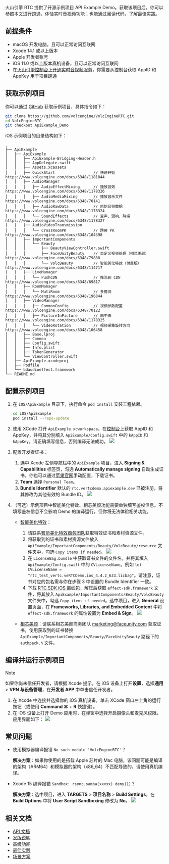 火山引擎 RTC 提供了开源示例项目 API Example Demo。获取该项目后，你可以参照本文进行跑通，体验实时音视频功能；也能通过阅读代码，了解最佳实践。

## 前提条件

- macOS 开发电脑，且可以正常访问互联网
- Xcode 14.1 或以上版本
- Apple 开发者账号
- iOS 11.0 或以上版本真机设备，且可以正常访问互联网
- 在[火山引擎控制台](https://console.volcengine.com/auth/login/)上[开通实时音视频服务](https://www.volcengine.com/docs/6348/69865)，你需要从控制台获取 AppID 和 AppKey 用于项目跑通

## 获取示例项目

你可以通过 [GitHub](https://github.com/volcengine/VolcEngineRTC) 获取示例项目，具体指令如下：

```bash
git clone https://github.com/volcengine/VolcEngineRTC.git
cd VolcEngineRTC
git checkout ApiExample_Demo
```

iOS 示例项目的目录结构如下：

```
.
├── ApiExample
│   ├── ApiExample
│   │   ├── ApiExample-Bridging-Header.h
│   │   ├── AppDelegate.swift
│   │   ├── Assets.xcassets
│   │   ├── QuickStart                 // 快速开始 https://www.volcengine.com/docs/6348/1181844
│   │   ├── AudioManager
│   │   │   ├── AudioEffectMixing      // 播放音效 https://www.volcengine.com/docs/6348/1178326
│   │   │   ├── AudioMediaMixing       // 播放音乐文件 https://www.volcengine.com/docs/6348/70141
│   │   │   ├── AudioRawData           // 原始音频数据 https://www.volcengine.com/docs/6348/1178324
│   │   │   └── SoundEffects           // 变声、混响、降噪 https://www.volcengine.com/docs/6348/1178327
│   │   ├── AudioVideoTransmission
│   │   │   └── CrossRoomPK            // 跨房 PK https://www.volcengine.com/docs/6348/104398
│   │   ├── ImportantComponents
│   │   │   └── Beauty
│   │   │       ├── BeautyViewController.swift
│   │   │       ├── FaceUnityBeauty    // 自定义视频处理（相芯美颜） https://www.volcengine.com/docs/6348/79888
│   │   │       └── VolcBeauty         // 智能美化特效（付费版） https://www.volcengine.com/docs/6348/114717
│   │   ├── LiveManager
│   │   │   └── PushCDN                // 推流到 CDN https://www.volcengine.com/docs/6348/69817
│   │   ├── RoomManager
│   │   │   └── MutiRoom               // 多房间 https://www.volcengine.com/docs/6348/196844
│   │   ├── VideoManager
│   │   │   ├── CommonConfig           // 视频参数配置 https://www.volcengine.com/docs/6348/70122
│   │   │   ├── PictureInPicture       // 画中画 https://www.volcengine.com/docs/6348/1178325
│   │   │   └── VideoRotation          // 视频采集旋转方向 https://www.volcengine.com/docs/6348/106458
│   │   ├── Base.lproj
│   │   ├── Common
│   │   ├── Config.swift
│   │   ├── Info.plist
│   │   ├── TokenGenerator
│   │   └── ViewController.swift
│   ├── ApiExample.xcodeproj
│   ├── Podfile
│   └── bdaudioeffect.framework
└── README.md
```

## 配置示例项目

1. 在 `iOS/ApiExample` 目录下，执行命令 `pod install` 安装工程依赖。
	```bash
	cd iOS/ApiExample
	pod install --repo-update
	```

2. 使用 XCode 打开 `ApiExample.xcworkspace`，在[控制台](https://console.volcengine.com/rtc/listRTC)上获取 AppID 和 AppKey，并将其分别填入 `ApiExample/Config.swift` 中的 `kAppID` 和 `kAppKey`。请正确填写信息，否则编译无法成功。
	![](https://portal.volccdn.com/obj/volcfe/cloud-universal-doc/upload_49fda580e4ae64d34c1f1306e2e6defe.png)

3. 配置开发者证书：
    1. 选中 Xcode 左侧导航栏中的 `ApiExample` 项目，进入 **Signing & Capabilities** 标签页，勾选 **Automatically manage signing** 自动生成证书。你也可以通过[苹果官网]([https://developer.apple.com/](https://developer.apple.com/))手动配置，下载证书。
    2. **Team** 选择 `Personal Team`。
    3. **Bundle Identifier** 默认的 `rtc.vertcdemo.apiexample.dev` 已被注册，将其修改为其他有效的 Bundle ID。
	![](https://portal.volccdn.com/obj/volcfe/cloud-universal-doc/upload_18711cf35916194388ebdce2790ec8de.png)
	
4. （可选）示例项目中智能美化特效、相芯美颜功能需要单独填写鉴权信息。不填写鉴权信息不会影响 Demo 的编译运行，但你将无法体验相关功能。
	- [智能美化特效](https://www.volcengine.com/docs/6705/1160378)：
		1. 请联系[智能美化特效商务团队](https://www.volcengine.com/docs/6705/101956)获取特效证书和素材资源文件。
		2. 将获取到的证书和素材资源文件放入 `ApiExample/ImportantComponents/Beauty/VolcBeauty/resource` 文件夹中，勾选 `Copy items if needed`。
			![](https://portal.volccdn.com/obj/volcfe/cloud-universal-doc/upload_64d691a20a1deeabeddaa486f1beb1d6.png)
		3. 在 `LicenseBag.bundle` 中获取证书文件的文件名，并将其填入 `ApiExample/Config.swift` 中的 `CVLicenseName`。例如 `let CVLicenseName = "rtc_test_vertc.veRTCDemo.ios_4.4.2_633.licbag"`。请注意，证书对应的包名需与你在步骤 3 中设置的 Bundle Identifier 一致。
		4. 下载 [RTC SDK iOS 离线包](https://www.volcengine.com/docs/6348/75707#%E4%B8%8B%E8%BD%BD-sdk)，解压后获取 `effect-sdk.framework` 文件，将其放入 `ApiExample/ImportantComponents/Beauty/VolcBeauty` 文件夹中，勾选 `Copy items if needed`。选中项目，进入 **General** 设置页面，在 **Frameworks, Libraries, and Embedded Content** 中将 `effect-sdk.framework` 的属性设置为 **Embed & Sign**。
			![](https://portal.volccdn.com/obj/volcfe/cloud-universal-doc/upload_d9f63b61be74c3bce0bd596a736157a7.png)
			
	- [相芯美颜](https://www.faceunity.com/developer/)：请联系相芯美颜商务团队 marketing@faceunity.com 获取证书，使用获取到的证书替换 `ApiExample/ImportantComponents/Beauty/FaceUnityBeauty` 路径下的 `authpack.h` 文件。

## 编译并运行示例项目

> [!NOTE]
> 如果你尚未信任开发者，请根据 Xcode 提示，在 iOS 设备上打开**设置**，选择**通用** > **VPN 与设备管理**，在**开发者 APP** 中单击信任开发者。

1. 在 Xcode 中连接并选择你的 iOS 真机设备，单击 XCode 窗口左上角的运行按钮（或使用 **Command ⌘** + **R** 快捷键）。
2. 在 iOS 设备上打开 Demo 应用时，在弹窗中选择开启摄像头和麦克风权限。应用界面如下：
    ![](https://portal.volccdn.com/obj/volcfe/cloud-universal-doc/upload_71e860a6953009adc11112a8dd5bc873.png)

## 常见问题

- 使用模拟器编译报错 `No such module 'VolcEngineRTC'`？

	**解决方案**：如果你使用的是搭载 Apple 芯片的 Mac 电脑，该问题可能是编译的架构（ARM64）和模拟器的架构（x86_64）不匹配导致的，请使用真机编译。
- Xcode 15 编译报错 `Sandbox: rsync.samba(xxxxx) deny(1)`？

  **解决方案**：选中项目，进入 **TARGETS** > **项目名称** > **Build Settings**，在 **Build Options** 中将 **User Script Sandboxing** 修改为 **No**。
	![](https://portal.volccdn.com/obj/volcfe/cloud-universal-doc/upload_0a34216d68b3a916cb081ed62acdf2ea.png)

## 相关文档

- [API 文档](https://www.volcengine.com/docs/6348/70084)
- [发版说明](https://www.volcengine.com/docs/6348/110078)
- [高级功能](https://www.volcengine.com/docs/6348/69814)
- [最佳实践](https://www.volcengine.com/docs/6348/130768)
- [场景方案](https://www.volcengine.com/docs/6348/70008)